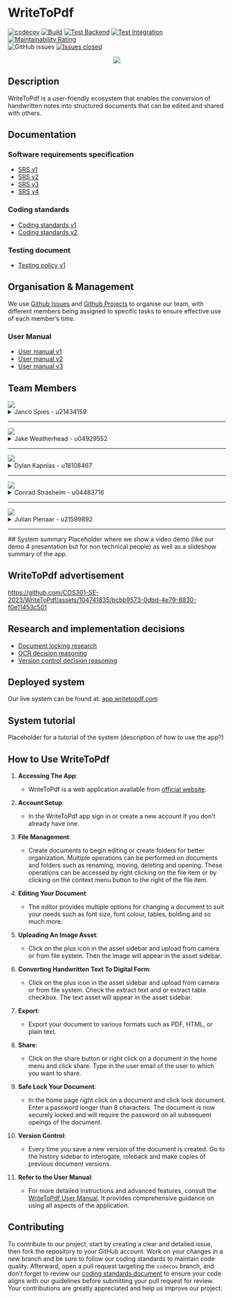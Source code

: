 # WriteToPdf
[![codecov](https://codecov.io/gh/COS301-SE-2023/WriteToPdf/branch/main/graph/badge.svg?token=2CELOVRCM3)](https://codecov.io/gh/COS301-SE-2023/WriteToPdf)
[![Build](https://github.com/COS301-SE-2023/WriteToPdf/actions/workflows/build.yml/badge.svg?branch=main)](https://github.com/COS301-SE-2023/WriteToPdf/actions/workflows/build.yml)
[![Test Backend](https://github.com/COS301-SE-2023/WriteToPdf/actions/workflows/test-backend.yml/badge.svg?branch=main)](https://github.com/COS301-SE-2023/WriteToPdf/actions/workflows/test-backend.yml)
[![Test Integration](https://github.com/COS301-SE-2023/WriteToPdf/actions/workflows/test-integration.yml/badge.svg?branch=main)](https://github.com/COS301-SE-2023/WriteToPdf/actions/workflows/test-integration.yml)
[![Maintainability Rating](https://sonarcloud.io/api/project_badges/measure?project=COS301-SE-2023_WriteToPdf&metric=sqale_rating)](https://sonarcloud.io/summary/new_code?id=COS301-SE-2023_WriteToPdf)  
![GitHub issues](https://img.shields.io/github/issues/COS301-SE-2023/WriteToPdf)
[![Issues closed](https://img.shields.io/github/issues-closed/COS301-SE-2023/WriteToPdf?color=blue)](https://github.com/COS301-SE-2023/WriteToPdf/issues?q=is%3Aissue+is%3Aclosed)

<div align="center"><img src="https://github.com/COS301-SE-2023/WriteToPdf/assets/104741835/c151ddb6-fc79-4366-87ea-f91a033dfe10" /></div>
<!-- 
## Tech Stack-->
<!-- 
<a href="https://angular.io">
    <img alt="Angular" src="https://img.shields.io/badge/angular-dd0031?style=for-the-badge&logo=angular&logoColor=white" />
</a>
-->

<!-- <a href="https://primeng.org/">
    <img alt="Angular" src="https://img.shields.io/badge/primeng-dd0031?style=for-the-badge&logo=primeng&logoColor=white" />
</a> -->

<!-- <a href="https://nestjs.com/">
  <img alt="NestJS" src="https://img.shields.io/badge/nestjs-e0234e?style=for-the-badge&logo=nestjs&logoColor=white" />
</a> -->

<!-- <a href="https://aws.amazon.com/ec2/">
  <img alt="AWS EC2" src="https://img.shields.io/badge/amazon%20ec2-dd700f?style=for-the-badge&logo=aws&logoColor=white" />
</a> -->

<!-- <a href="https://mariadb.org/">
  <img alt="MARIADB" src="https://img.shields.io/badge/mariadb-142958?style=for-the-badge&logo=mariadb&logoColor=white" />
</a> -->

## Description

WriteToPdf is a user-friendly ecosystem that enables the conversion of handwritten notes into structured documents that can be edited and shared with others.

<!-- ## Demos
- [Demo 1](https://drive.google.com/drive/folders/1D8awdHGBDuI7PGQYF_jtX9iGq_9PWY3x?usp=sharing)
- [Demo 2](https://drive.google.com/drive/folders/1QVIrOEi5PJAhG8DMwNrwjIcF7Gocu8LK?usp=sharing)
- [Demo 3](https://drive.google.com/drive/folders/1cW53_1X3Y5Wp2fSbiyTv9ax8rGFM-JwM?usp=sharing)
- [Demo 4](https://drive.google.com/drive/folders/1-VIEUnEXivpa1MBX3zZxIqFsuRqCtaOw?usp=sharing) -->

## Documentation
### Software requirements specification
- [SRS v1](https://drive.google.com/file/d/1ws97XLKsmrU7WRW-5KCRKJ8MIvF9fVLM/view?usp=sharing)
- [SRS v2](https://drive.google.com/file/d/1flqqeE2NSdfQi3Sj1eA0_PchYMdgdHsv/view?usp=sharing)
- [SRS v3](https://drive.google.com/file/d/1ZyKSwiIrJpf1WgcnDh7GzrBzR0fxitP3/view?usp=sharing)
- [SRS v4](https://drive.google.com/file/d/1iV76L7RqGURAU5ckKPfNL43hCj4embq0/view?usp=sharing)

### Coding standards
- [Coding standards v1](https://drive.google.com/file/d/17Ffsp7srXixhE2L2iiC6Fh0Bd6dgPnZe/view?usp=sharing)
- [Coding standards v2](https://drive.google.com/file/d/12SWhFWNj9fA0ErqLug3xC_OroPj_6y5e/view?usp=sharing)

### Testing document
- [Testing policy v1](https://drive.google.com/file/d/1JCMgZ0MYjpn0auH3QUK4gt2jV5kJlAET/view?usp=sharing)

## Organisation & Management
We use <a href="https://github.com/COS301-SE-2023/WriteToPdf/issues">Github Issues</a> and <a href="https://github.com/COS301-SE-2023/WriteToPdf/projects?query=is%3Aopen">Github Projects</a> to organise our team, with different members being assigned to specific tasks to ensure effective use of each member’s time. 

### User Manual
- [User manual v1](https://drive.google.com/file/d/1ILkbCombL2B1pm2d5EaFxstm0ZovewJz/view?usp=sharing)
- [User manual v2](https://drive.google.com/file/d/1XIIIClIL8JuzL7_lTHlFgh8T1wRA0HMD/view?usp=sharing)
- [User manual v3](https://drive.google.com/file/d/1ORl7Xf34JZsVV1Nfj6ZIbAzdHSDzqgas/view?usp=sharing)

<!-- ### Architecture
- [Architecture v1](https://docs.google.com/document/d/1skoEPk1VvtO8P9fyWIVFyUuf0ssU1aI8G-wrYYNbeyg/edit?usp=sharing)
- [Architecture v2](https://docs.google.com/document/d/1FTGkhilcBonjeJdZc6e2ykf3x_l8cgZlwjZvC8O_KZ8/edit?usp=sharing)
- [Architecture v3](https://docs.google.com/document/d/1vsMHJwqzcz90eAQDmRtiRptpSUpqpPzTstwP2HO-iX4/edit?usp=sharing)

### Technical installation document
- [Technical installation v1](https://docs.google.com/document/d/1HG9QVSEh2NsHbrRTlXPBjiq3keQMapmmiDbTFK07tNU/edit?usp=sharing) -->

<!-- ### Member contributions
- [Member contributions](https://docs.google.com/document/d/14n7aEG_Lwh3dXSq6ltJ8XE_rzAREMGsH-3B-crGn2fM/edit?usp=sharing) -->

<!-- ## Branching strategy
The main branch is the live/deployed branch.
Test branch is used to run all tests. These two branches are the stable branches.
The codecov branch is used to merge completed features into and is the branch where tests get fixed before being pushed to the Test branch.
Feature branches get created off of the Test branch and be called dev/feature_name. Once a feature is completed it gets merged into codecov.

The flow of merging is: dev/feature -> codecov -> test -> main


## Repository Structure
The repository follows a well-organised structure to meet our client's requirements and ensures efficient development and maintenance. It consists of the following folders:
```
.
|-- /frontend
|-- /backend
|-- /infrastructure
```

The `frontend` folder holds all the code related to the user-facing interface and the client-side functionality. This includes HTML, CSS, JavaScript, and any relevant assets.

The `backend` folder contains the server-side code responsible for handling data processing, business logic, and integration with external services. This includes server-side programming languages, frameworks, and libraries.

To address the need for infrastructure as code, the `infrastructure` folder houses all the necessary configurations and scripts for provisioning and managing the underlying infrastructure components. This allows for automated and reproducible deployment and scaling of the application.

By structuring the repository in this manner, we maintain a clear separation of concerns, enabling efficient collaboration and ease of maintenance across different parts of the project. -->

## Team Members
<img src="https://user-images.githubusercontent.com/104741835/235907674-681152ec-0f46-4b1d-8c3b-4478a2e6290e.png" />
<details>
<summary>Janco Spies - u21434159</summary>
<br>
<p>Project Leader, Tester, Integration Engineer</p>
<p>
Janco has experience working as a tutor for the module Data Structures and Algorithms at the University of Pretoria, where he enjoys problem-solving and collaborating with others. Janco has excelled academically during his time at the university and has a strong background in statistics. He is skilled in several programming languages and frameworks, including Java, NodeJS, C++, Angular, and Python.
</p>
<br/>
<a href="https://www.linkedin.com/in/ACoAADDlAbMBzAMuf8KIqa4ZdJtrDAi1qu4EPz4?lipi=urn%3Ali%3Apage%3Ad_flagship3_feed%3B1J9zjGT%2FSHeIpMlnKxWZvA%3D%3D">
<img src="https://img.shields.io/badge/linkedin-0a66c2?style=for-the-badge&logo=linkedin&logoColor=white" alt="Linkedin"/>
</a>
 
  <a href="https://github.com/JanSpies82">
<img src="https://img.shields.io/badge/github-161b22?style=for-the-badge&logo=github&logoColor=white" alt="GitHub"/>
</a>
 
</details>
<hr/>

<img src="https://user-images.githubusercontent.com/104741835/235907757-81df79c3-b9e8-49ae-a481-c21bbb385913.png" />
<details>
<summary>Jake Weatherhead - u04929552</summary>
<br/>
<p>API Engineer, Data Engineer</p>
<p>
Jake is a self-motivated and passionate individual who is highly enthusiastic about the practical applications of data science, machine learning and product design. He has experience as a tutor for the module Mathematical Modelling at the University of Pretoria where he tutored students in Pythonic data science. He has experience building, managing and integrating NoSQL databases, such as Google Cloud Firestore and MongoDB. He also has experience building APIs in PHP and Typescript through NestJS. Jake’s other relevant skills include Java, NestJS, Angular, C++ and LaTeX.
</p>
<br/>
<a href="https://www.linkedin.com/in/ACoAADrYSskBc41A9bb97Sym87rcIbAqpKdQOY4/?lipi=urn%3Ali%3Apage%3Ad_flagship3_profile_view_base%3BmboD%2FrmkRsKFxJTOheSOsQ%3D%3D">
<img src="https://img.shields.io/badge/linkedin-0a66c2?style=for-the-badge&logo=linkedin&logoColor=white" alt="Linkedin"/>
</a>
 
  <a href="https://github.com/jakeweatherhead">
<img src="https://img.shields.io/badge/github-161b22?style=for-the-badge&logo=github&logoColor=white" alt="GitHub"/>
</a>
 
</details>
<hr/>

<img src="https://user-images.githubusercontent.com/104741835/235907809-53427a24-eb95-4ebc-8e3f-1fa38d514741.png" />
<details>
<summary>Dylan Kapnias - u18108467</summary>
<br/>
<p>Integration Engineer, DevOps</p>
<p>
Dylan is a highly motivated individual with a solid academic background, finishing the second half of his 3rd year with a 75% average. He is proficient in a wide range of technologies, including: Python, C++, Java, ASM, JavaScript/TypeScript, Rust, PHP, Angular, NodeJS, Jest, and Cypress. His experience extends to tools and platforms such as Docker, Home Server maintenance, LaTeX, Doxygen, Google Cloud, and CI/CD workflows using GitHub Actions. Dylan is passionate about applying his technical expertise in diverse projects and environments, and he is always eager to learn and adopt new technologies.
</p>
<br/>
<a href="https://www.linkedin.com/in/dylan-kapnias-b41ab2277?lipi=urn%3Ali%3Apage%3Ad_flagship3_profile_view_base_contact_details%3BDLZJVIFfQUyfGT%2FfBspbpg%3D%3D">
<img src="https://img.shields.io/badge/linkedin-0a66c2?style=for-the-badge&logo=linkedin&logoColor=white" alt="Linkedin"/>
</a>
 
  <a href="https://github.com/dylankapnias-uni">
<img src="https://img.shields.io/badge/github-161b22?style=for-the-badge&logo=github&logoColor=white" alt="GitHub"/>
</a>
 
</details>
<hr/>

<img src="https://user-images.githubusercontent.com/104741835/235907780-ec7959e3-e747-4264-a2f4-60244e0212ab.png" />
<details>
<summary>Conrad Strasheim - u04483716</summary>
<br/>
<p>Business Analyst, UI Engineer</p>
<p>
Conrad is an avid programmer, yogi and musician. He has experience in Python, R, MATLAB, C++, Java, Angular, React, Google Cloud and Docker. He has programmed an algorithmic music generator, whose music functions as accompaniment for musical improvisation, with Python as part of a master’s project collaboration at Tuks. His speciality is reading up on domain specific knowledge and implementing innovative solutions within that domain, as with the music application.
</p>
<br/>
<a href="https://www.linkedin.com/in/conrad-strasheim-81810a26a?miniProfileUrn=urn%3Ali%3Afs_miniProfile%3AACoAAEHeNBQBIAgklS52yGZGLqg_dsFeSpaTy84&lipi=urn%3Ali%3Apage%3Ad_flagship3_search_srp_all%3BIrFwHOqPRhixjO%2F3SKDhWA%3D%3D">
<img src="https://img.shields.io/badge/linkedin-0a66c2?style=for-the-badge&logo=linkedin&logoColor=white" alt="Linkedin"/>
</a>
 
  <a href="https://github.com/ConradStras">
<img src="https://img.shields.io/badge/github-161b22?style=for-the-badge&logo=github&logoColor=white" alt="GitHub"/>
</a>
 
</details>
<hr/>

<img src="https://user-images.githubusercontent.com/104741835/235907734-cc6ce2a7-ac9a-4d3c-9dfe-03eb772b4b98.png" /> 
<details >
<summary>Julian Pienaar - u21599892</summary>
<br/>
<p>UI Engineer, Integration Engineer, Designer</p>

<p>
Julian has experience with design patterns and data structures giving him a good understanding of algorithms. He has worked on large Angular projects as a UI Engineer. He has a high capacity to learn and understand complex ideas and is able to adapt to the change. He is proficient in multiple languages and frameworks such as C++, Java, NodeJS, Php, Javascript, Ionic,  Angular and Typescript. 
</p>

<br/>
<a href="https://www.linkedin.com/in/julian-pienaar-370208271/?lipi=urn%3Ali%3Apage%3Ad_flagship3_feed%3B0NeumpYtT8e%2FsXo8GIBScQ%3D%3D">
<img src="https://img.shields.io/badge/linkedin-0a66c2?style=for-the-badge&logo=linkedin&logoColor=white" alt="Linkedin"/>
</a>
 
 <a href="https://github.com/JulianPienaar">
<img src="https://img.shields.io/badge/github-161b22?style=for-the-badge&logo=github&logoColor=white" alt="GitHub"/>
</a>
 
</details>
<hr/>
<!-- Slideshow summary -->
## System summary
Placeholder where we show a video demo (like our demo 4 presentation but for non technical people) as well as a slideshow summary of the app.

<!-- App ad -->
## WriteToPdf advertisement
https://github.com/COS301-SE-2023/WriteToPdf/assets/104741835/bcbb9573-0dbd-4e79-8830-f0e11453c501

<!-- Research done -->
## Research and implementation decisions
- [Document locking research](https://drive.google.com/file/d/1kkVQzP3eiXK1t5KRCnXK4471cWeke4-i/view?usp=sharing)
- [OCR decision reasoning](https://drive.google.com/file/d/12nViCbehOyc1xuqCYJMqHlwV7nDkBPzB/view?usp=sharing)
- [Version control decision reasoning](https://drive.google.com/file/d/11v_9_doxd0K_wDmfm3wkOM8SvyXMbERM/view?usp=sharing)

<!-- Deployment info -->
## Deployed system
Our live system can be found at: [app.writetopdf.com](https://app.writetopdf.com)  

<!-- Tutorial of system -->
## System tutorial
Placeholder for a tutorial of the system (description of how to use the app?)

<!-- How to download/install and use -->
## How to Use WriteToPdf
1. **Accessing The App**:
   - WriteToPdf is a web application available from [official website](https://app.writetopdf.com).

2. **Account Setup**:
   - In the WriteToPdf app sign in or create a new account if you don't already have one.

3. **File Management**:
   - Create documents to begin editing or create folders for better organization. Multiple operations can be performed on documents and folders such as renaming, moving, deleting and opening. These operations can be accessed by right clicking on the file item or by clicking on the context menu button to the right of the file item.

4. **Editing Your Document**:
   - The editor provides multiple options for changing a document to suit your needs such as font size, font colour, tables, bolding and so much more.

5. **Uploading An Image Asset**:
   - Click on the plus icon in the asset sidebar and upload from camera or from file system. Then the image will appear in the asset sidebar.

6. **Converting Handwritten Text To Digital Form**:
   - Click on the plus icon in the asset sidebar and upload from camera or from file system. Check the extract text and or extract table checkbox. The text asset will appear in the asset sidebar.

7. **Export**:
   - Export your document to various formats such as PDF, HTML, or plain text.

8. **Share**:
   - Click on the share button or right click on a document in the home menu and click share. Type in the user email of the user to which you want to share.
  
9. **Safe Lock Your Document**:
    - In the home page right click on a document and click lock document. Enter a password longer than 8 characters. The document is now securely locked and will require the password on all subsequent opeings of the document.

10. **Version Control**:
    - Every time you save a new version of the document is created. Go to the history sidebar to interogate, roleback and make copies of previous document versions.

11. **Refer to the User Manual**:
    - For more detailed instructions and advanced features, consult the [WriteToPdf User Manual](https://drive.google.com/file/d/1ORl7Xf34JZsVV1Nfj6ZIbAzdHSDzqgas/view?usp=sharing). It provides comprehensive guidance on using all aspects of the application.


<!-- How to participate in development -->
## Contributing
To contribute to our project, start by creating a clear and detailed issue, then fork the repository to your GitHub account. Work on your changes in a new branch and be sure to follow our coding standards to maintain code quality. Afterward, open a pull request targeting the `codecov` branch, and don't forget to review our [coding standards document](https://drive.google.com/file/d/12SWhFWNj9fA0ErqLug3xC_OroPj_6y5e/view?usp=sharing) to ensure your code aligns with our guidelines before submitting your pull request for review. Your contributions are greatly appreciated and help us improve our project.
